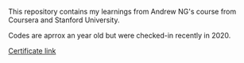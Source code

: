 This repository contains my learnings from Andrew NG's course from Coursera and Stanford University.

Codes are aprrox an year old but were checked-in recently in 2020.


[Certificate link](https://www.coursera.org/account/accomplishments/verify/VDNKYEFD29LK)